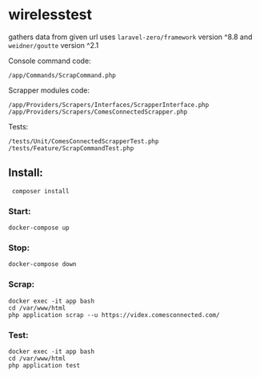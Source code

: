 # wirelesstest
gathers data from given url
uses ``` laravel-zero/framework ``` version ^8.8 and ``` weidner/goutte ``` version ^2.1

Console command code: 
``` 
/app/Commands/ScrapCommand.php 
```
Scrapper modules code: 
``` 
/app/Providers/Scrapers/Interfaces/ScrapperInterface.php 
/app/Providers/Scrapers/ComesConnectedScrapper.php
```

Tests: 
``` 
/tests/Unit/ComesConnectedScrapperTest.php 
/tests/Feature/ScrapCommandTest.php
```


## Install:
``` composer install```

### Start: 
``` docker-compose up ```
### Stop:
``` docker-compose down ```
### Scrap:
```
docker exec -it app bash
cd /var/www/html 
php application scrap --u https://videx.comesconnected.com/
```
### Test:
```
docker exec -it app bash
cd /var/www/html 
php application test
```
